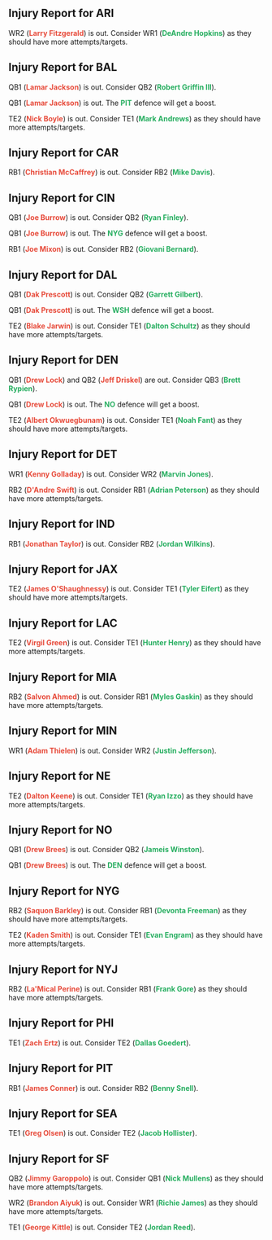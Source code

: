 ## Injury Report for ARI

WR2 (<span style="color:#E74C3C">**Larry Fitzgerald**</span>) is out. Consider WR1 (<span style="color:#27AE60">**DeAndre Hopkins**</span>) as they should have more attempts/targets.
## Injury Report for BAL

QB1 (<span style="color:#E74C3C">**Lamar Jackson**</span>) is out. Consider QB2 (<span style="color:#27AE60">**Robert Griffin III**</span>).

QB1 (<span style="color:#E74C3C">**Lamar Jackson**</span>) is out. The <span style="color:#27AE60">**PIT**</span> defence will get a boost.

TE2 (<span style="color:#E74C3C">**Nick Boyle**</span>) is out. Consider TE1 (<span style="color:#27AE60">**Mark Andrews**</span>) as they should have more attempts/targets.
## Injury Report for CAR

RB1 (<span style="color:#E74C3C">**Christian McCaffrey**</span>) is out. Consider RB2 (<span style="color:#27AE60">**Mike Davis**</span>).
## Injury Report for CIN

QB1 (<span style="color:#E74C3C">**Joe Burrow**</span>) is out. Consider QB2 (<span style="color:#27AE60">**Ryan Finley**</span>).

QB1 (<span style="color:#E74C3C">**Joe Burrow**</span>) is out. The <span style="color:#27AE60">**NYG**</span> defence will get a boost.

RB1 (<span style="color:#E74C3C">**Joe Mixon**</span>) is out. Consider RB2 (<span style="color:#27AE60">**Giovani Bernard**</span>).
## Injury Report for DAL

QB1 (<span style="color:#E74C3C">**Dak Prescott**</span>) is out. Consider QB2 (<span style="color:#27AE60">**Garrett Gilbert**</span>).

QB1 (<span style="color:#E74C3C">**Dak Prescott**</span>) is out. The <span style="color:#27AE60">**WSH**</span> defence will get a boost.

TE2 (<span style="color:#E74C3C">**Blake Jarwin**</span>) is out. Consider TE1 (<span style="color:#27AE60">**Dalton Schultz**</span>) as they should have more attempts/targets.
## Injury Report for DEN

QB1 (<span style="color:#E74C3C">**Drew Lock**</span>) and QB2 (<span style="color:#E74C3C">**Jeff Driskel**</span>) are out. Consider QB3 (<span style="color:#27AE60">**Brett Rypien**</span>).

QB1 (<span style="color:#E74C3C">**Drew Lock**</span>) is out. The <span style="color:#27AE60">**NO**</span> defence will get a boost.

TE2 (<span style="color:#E74C3C">**Albert Okwuegbunam**</span>) is out. Consider TE1 (<span style="color:#27AE60">**Noah Fant**</span>) as they should have more attempts/targets.
## Injury Report for DET

WR1 (<span style="color:#E74C3C">**Kenny Golladay**</span>) is out. Consider WR2 (<span style="color:#27AE60">**Marvin Jones**</span>).

RB2 (<span style="color:#E74C3C">**D'Andre Swift**</span>) is out. Consider RB1 (<span style="color:#27AE60">**Adrian Peterson**</span>) as they should have more attempts/targets.
## Injury Report for IND

RB1 (<span style="color:#E74C3C">**Jonathan Taylor**</span>) is out. Consider RB2 (<span style="color:#27AE60">**Jordan Wilkins**</span>).
## Injury Report for JAX

TE2 (<span style="color:#E74C3C">**James O'Shaughnessy**</span>) is out. Consider TE1 (<span style="color:#27AE60">**Tyler Eifert**</span>) as they should have more attempts/targets.
## Injury Report for LAC

TE2 (<span style="color:#E74C3C">**Virgil Green**</span>) is out. Consider TE1 (<span style="color:#27AE60">**Hunter Henry**</span>) as they should have more attempts/targets.
## Injury Report for MIA

RB2 (<span style="color:#E74C3C">**Salvon Ahmed**</span>) is out. Consider RB1 (<span style="color:#27AE60">**Myles Gaskin**</span>) as they should have more attempts/targets.
## Injury Report for MIN

WR1 (<span style="color:#E74C3C">**Adam Thielen**</span>) is out. Consider WR2 (<span style="color:#27AE60">**Justin Jefferson**</span>).
## Injury Report for NE

TE2 (<span style="color:#E74C3C">**Dalton Keene**</span>) is out. Consider TE1 (<span style="color:#27AE60">**Ryan Izzo**</span>) as they should have more attempts/targets.
## Injury Report for NO

QB1 (<span style="color:#E74C3C">**Drew Brees**</span>) is out. Consider QB2 (<span style="color:#27AE60">**Jameis Winston**</span>).

QB1 (<span style="color:#E74C3C">**Drew Brees**</span>) is out. The <span style="color:#27AE60">**DEN**</span> defence will get a boost.
## Injury Report for NYG

RB2 (<span style="color:#E74C3C">**Saquon Barkley**</span>) is out. Consider RB1 (<span style="color:#27AE60">**Devonta Freeman**</span>) as they should have more attempts/targets.

TE2 (<span style="color:#E74C3C">**Kaden Smith**</span>) is out. Consider TE1 (<span style="color:#27AE60">**Evan Engram**</span>) as they should have more attempts/targets.
## Injury Report for NYJ

RB2 (<span style="color:#E74C3C">**La'Mical Perine**</span>) is out. Consider RB1 (<span style="color:#27AE60">**Frank Gore**</span>) as they should have more attempts/targets.
## Injury Report for PHI

TE1 (<span style="color:#E74C3C">**Zach Ertz**</span>) is out. Consider TE2 (<span style="color:#27AE60">**Dallas Goedert**</span>).
## Injury Report for PIT

RB1 (<span style="color:#E74C3C">**James Conner**</span>) is out. Consider RB2 (<span style="color:#27AE60">**Benny Snell**</span>).
## Injury Report for SEA

TE1 (<span style="color:#E74C3C">**Greg Olsen**</span>) is out. Consider TE2 (<span style="color:#27AE60">**Jacob Hollister**</span>).
## Injury Report for SF

QB2 (<span style="color:#E74C3C">**Jimmy Garoppolo**</span>) is out. Consider QB1 (<span style="color:#27AE60">**Nick Mullens**</span>) as they should have more attempts/targets.

WR2 (<span style="color:#E74C3C">**Brandon Aiyuk**</span>) is out. Consider WR1 (<span style="color:#27AE60">**Richie James**</span>) as they should have more attempts/targets.

TE1 (<span style="color:#E74C3C">**George Kittle**</span>) is out. Consider TE2 (<span style="color:#27AE60">**Jordan Reed**</span>).

